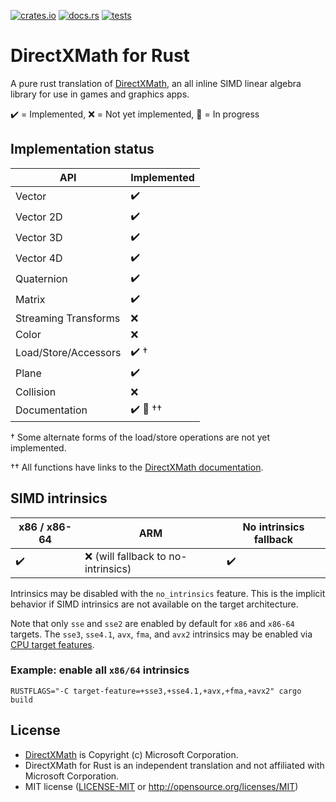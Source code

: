 [![crates.io](https://img.shields.io/crates/v/directx_math.svg)](https://crates.io/crates/directx_math)
[![docs.rs](https://docs.rs/directx_math/badge.svg)](https://docs.rs/directx_math)
[![tests](https://github.com/aloucks/directx_math/workflows/tests/badge.svg)](https://github.com/aloucks/directx_math/actions?query=workflow%3Atests)


# DirectXMath for Rust

A pure rust translation of [DirectXMath], an all inline SIMD linear algebra library for use in
games and graphics apps.

:heavy_check_mark: = Implemented, :x: = Not yet implemented, :construction: = In progress

## Implementation status

| API | Implemented |
| --- | ------ |
| Vector | :heavy_check_mark: |
| Vector 2D | :heavy_check_mark: |
| Vector 3D | :heavy_check_mark: |
| Vector 4D | :heavy_check_mark: |
| Quaternion | :heavy_check_mark: |
| Matrix | :heavy_check_mark: |
| Streaming Transforms | :x: |
| Color | :x: |
| Load/Store/Accessors | :heavy_check_mark: &dagger; |
| Plane | :heavy_check_mark: |
| Collision | :x: |
| Documentation | :heavy_check_mark: :construction: &dagger;&dagger; |

&dagger; Some alternate forms of the load/store operations are not yet implemented.

&dagger;&dagger; All functions have links to the [DirectXMath documentation].

## SIMD intrinsics

| x86 / x86-64 | ARM | No intrinsics fallback |
| ------------ | --- | ---------------------- |
| :heavy_check_mark: | :x: (will fallback to no-intrinsics) | :heavy_check_mark: |

Intrinsics may be disabled with the `no_intrinsics` feature. This is the implicit behavior
if SIMD intrinsics are not available on the target architecture.

Note that only `sse` and `sse2` are enabled by default for `x86` and `x86-64` targets.
The `sse3`, `sse4.1`, `avx`, `fma`, and `avx2` intrinsics may be enabled via [CPU target features].

### Example: enable all `x86/64` intrinsics

    RUSTFLAGS="-C target-feature=+sse3,+sse4.1,+avx,+fma,+avx2" cargo build

## License

* [DirectXMath] is Copyright (c) Microsoft Corporation.
* DirectXMath for Rust is an independent translation and not affiliated with Microsoft Corporation.
* MIT license ([LICENSE-MIT] or http://opensource.org/licenses/MIT)


[LICENSE-MIT]: LICENSE-MIT
[DirectXMath]: https://github.com/microsoft/DirectXMath
[DirectXMath documentation]: https://docs.microsoft.com/en-us/windows/win32/dxmath/ovw-xnamath-reference
[CPU target features]: https://doc.rust-lang.org/reference/attributes/codegen.html#the-target_feature-attribute

